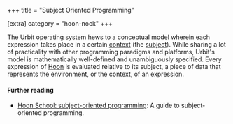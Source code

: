 +++
title = "Subject Oriented Programming"

[extra]
category = "hoon-nock"
+++

The Urbit operating system hews to a conceptual model wherein each expression
takes place in a certain [context](/reference/glossary/context) (the
[subject](/reference/glossary/subject)). While sharing a lot of practicality
with other programming paradigms and platforms, Urbit's model is mathematically
well-defined and unambiguously specified. Every expression of
[Hoon](/reference/glossary/hoon) is evaluated relative to its subject, a piece
of data that represents the environment, or the context, of an expression.

#### Further reading

- [Hoon School: subject-oriented programming](/guides/core/hoon-school/O-subject): A guide to
  subject-oriented programming.
